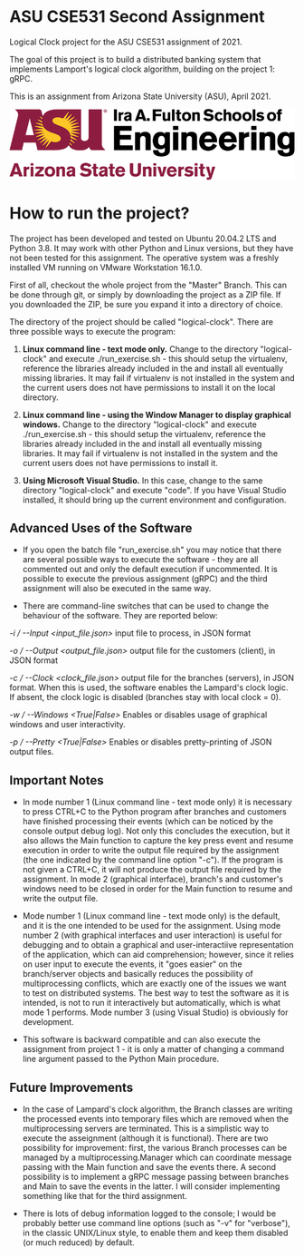 # ASU CSE531 Second Assignment
Logical Clock project for the ASU CSE531 assignment of 2021.

The goal of this project is to build a distributed banking system that implements Lamport's logical clock algorithm, building on the project 1: gRPC.

This is an assignment from Arizona State University (ASU), April 2021.


![ASU Ira A. Fulton Schools of Engineering](images/112785808-29a17880-9055-11eb-8014-d637183ab0a0.png)

# How to run the project?

The project has been developed and tested on Ubuntu 20.04.2 LTS and Python 3.8.  It may work with other Python and Linux versions, but they have not been tested for this assignment. The operative system was a freshly installed VM running on VMware Workstation 16.1.0.

First of all, checkout the whole project from the "Master" Branch.  This can be done through git, or simply by downloading the project as a ZIP file. If you downloaded the ZIP, be sure you expand it into a directory of choice.

The directory of the project should be called "logical-clock".  There are three possible ways to execute the program:

1. <b>Linux command line - text mode only.</b>  Change to the directory "logical-clock" and execute ./run_exercise.sh - this should setup the virtualenv, reference the libraries already included in the  and install all eventually missing libraries.  It may fail if virtualenv is not installed in the system and the current users does not have permissions to install it on the local directory.

2. <b>Linux command line - using the Window Manager to display graphical windows.</b>  Change to the directory "logical-clock" and execute ./run_exercise.sh - this should setup the virtualenv, reference the libraries already included in the  and install all eventually missing libraries.  It may fail if virtualenv is not installed in the system and the current users does not have permissions to install it.

3. <b>Using Microsoft Visual Studio.</b>  In this case, change to the same directory "logical-clock" and execute "code".  If you have Visual Studio installed, it should bring up the current environment and configuration.

## Advanced Uses of the Software

- If you open the batch file "run_exercise.sh" you may notice that there are several possible ways to execute the software - they are all commented out and only the default execution if uncommented.
It is possible to execute the previous assignment (gRPC) and the third assignment will also be executed in the same way.

- There are command-line switches that can be used to change the behaviour of the software.  They are reported below:

<i>-i / --Input   <input_file.json></i>     input file to process, in JSON format

<i>-o / --Output  <output_file.json></i>    output file for the customers (client), in JSON format

<i>-c / --Clock   <clock_file.json></i>     output file for the branches (servers), in JSON format.  When this is used, the software enables the Lampard's clock logic.  If absent, the clock logic is disabled (branches stay with local clock = 0).

<i>-w / --Windows <True|False></i>    Enables or disables usage of graphical windows and user interactivity.

<i>-p / --Pretty  <True|False></i>    Enables or disables pretty-printing of JSON output files.


## Important Notes

- In mode number 1 (Linux command line - text mode only) it is necessary to press CTRL+C to the Python program after branches and customers have finished processing their events (which can be noticed by the console output debug log).  Not only this concludes the execution, but it also allows the Main function to capture the key press event and resume execution in order to write the output file required by the assignment (the one indicated by the command line option "-c").  If the program is not given a CTRL+C, it will not produce the output file required by the assignment.  In mode 2 (graphical interface), branch's and customer's windows need to be closed in order for the Main function to resume and write the output file.

- Mode number 1 (Linux command line - text mode only) is the default, and it is the one intended to be used for the assignment.  Using mode number 2 (with graphical interfaces and user interaction) is useful for debugging and to obtain a graphical and user-interactiive representation of the application, which can aid comprehension; however, since it relies on user input to execute the events, it "goes easier" on the branch/server objects and basically reduces the possibility of multiprocessing conflicts, which are exactly one of the issues we want to test on distributed systems. The best way to test the software as it is intended, is not to run it interactively but automatically, which is what mode 1 performs. Mode number 3 (using Visual Studio) is obviously for development.

- This software is backward compatible and can also execute the assignment from project 1 - it is only a matter of changing a command line argument passed to the Python Main procedure.

## Future Improvements

- In the case of Lampard's clock algorithm, the Branch classes are writing the processed events into temporary files which are removed when the multiprocessing servers are terminated.  This is a simplistic way to execute the asseignment (although it is functional). There are two possibility for improvement: first, the various Branch processes can be managed by a multiprocessing.Manager which can coordinate message passing with the Main function and save the events there. A second possibility is to implement a gRPC message passing between branches and Main to save the events in the latter.  I will consider implementing something like that for the third assignment.

- There is lots of debug information logged to the console; I would be probably better use command line options (such as "-v" for "verbose"), in the classic UNIX/Linux style, to enable them and keep them disabled (or much reduced) by default.